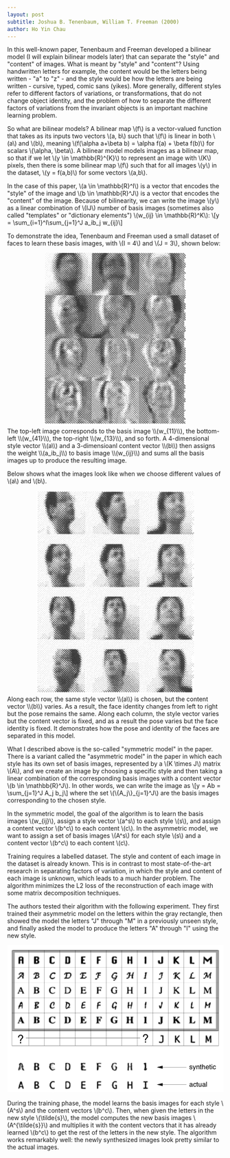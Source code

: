 ```yaml
---
layout: post
subtitle: Joshua B. Tenenbaum, William T. Freeman (2000)
author: Ho Yin Chau
---
```


In this well-known paper, Tenenbaum and Freeman developed a bilinear model (I will explain bilinear models later) that can separate the "style" and "content" of images. What is meant by "style" and "content"? Using handwritten letters for example, the content would be the letters being written - "a" to "z" - and the style would be how the letters are being written - cursive, typed, comic sans (yikes). More generally, different styles refer to different factors of variations, or transformations, that do not change object identity, and the problem of how to separate the different factors of variations from the invariant objects is an important machine learning problem.

So what are bilinear models? A bilinear map \\(f\\) is a vector-valued function that takes as its inputs two vectors \\(a, b\\) such that \\(f\\) is linear in both \\(a\\) and \\(b\\), meaning \\(f(\alpha a+\beta b) = \alpha f(a) + \beta f(b)\\) for scalars \\(\alpha, \beta\\). A bilinear model models images as a bilinear map, so that if we let \\(y \in \mathbb{R}^{K}\\) to represent an image with \\(K\\) pixels, then there is some bilinear map \\(f\\) such that for all images \\(y\\) in the dataset, \\(y = f(a,b)\\) for some vectors \\(a,b\\). 

In the case of this paper, \\(a \in \mathbb{R}^I\\) is a vector that encodes the "style" of the image and \\(b \in \mathbb{R}^J\\) is a vector that encodes the "content" of the image. Because of bilinearity, we can write the image \\(y\\) as a linear combination of \\(IJ\\) number of basis images (sometimes also called "templates" or "dictionary elements") \\(w_{ij} \in \mathbb{R}^K\\):
\\[y = \sum_{i=1}^I\sum_{j=1}^J a_ib_j w_{ij}\\]

To demonstrate the idea, Tenenbaum and Freeman used a small dataset of faces to learn these basis images, with \\(I = 4\\) and \\(J = 3\\), shown below:
<center>
<img src="/assets/images/face_basis_images.png" alt="drawing"/>
</center>
The top-left image corresponds to the basis image \\(w_{11}\\), the bottom-left \\(w_{41}\\), the top-right \\(w_{13}\\), and so forth. A 4-dimensional style vector \\(a\\) and a 3-dimensioanl content vector \\(b\\) then assigns the weight \\(a_ib_j\\) to basis image \\(w_{ij}\\) and sums all the basis images up to produce the resulting image.

Below shows what the images look like when we choose different values of \\(a\\) and \\(b\\).
<center>
<img src="/assets/images/face_reconstructions.png" alt="drawing"/>
</center>
Along each row, the same style vector \\(a\\) is chosen, but the content vector \\(b\\) varies. As a result, the face identity changes from left to right but the pose remains the same. Along each column, the style vector varies but the content vector is fixed, and as a result the pose varies but the face identity is fixed. It demonstrates how the pose and identity of the faces are separated in this model.

What I described above is the so-called "symmetric model" in the paper. There is a variant called the "asymmetric model" in the paper in which each style has its own set of basis images, represented by a \\(K \times J\\) matrix \\(A\\), and we create an image by choosing a specific style and then taking a linear combination of the corresponding basis images with a content vector \\(b \in \mathbb{R}^J\\). In other words, we can write the image as
\\[y = Ab = \sum_{j=1}^J A_j b_j\\]
where the set \\(\\{A_j\\}\_{j=1}^J\\) are the basis images corresponding to the chosen style.

In the symmetric model, the goal of the algorithm is to learn the basis images \\(w_{ij}\\), assign a style vector \\(a^s\\) to each style \\(s\\), and assign a content vector \\(b^c\\) to each content \\(c\\). In the asymmetric model, we want to assign a set of basis images \\(A^s\\) for each style \\(s\\) and a content vector \\(b^c\\) to each content \\(c\\).

Training requires a labelled dataset. The style and content of each image in the dataset is already known. This is in contrast to most state-of-the-art research in separating factors of variation, in which the style and content of each image is unknown, which leads to a much harder problem. The algorithm minimizes the L2 loss of the reconstruction of each image with some matrix decomposition techniques.

The authors tested their algorithm with the following experiment. They first trained their asymmetric model on the letters within the gray rectangle, then showed the model the letters "J" through "M" in a previously unseen style, and finally asked the model to produce the letters "A" through "I" using the new style.

<center>
<img src="/assets/images/letters.png" alt="drawing"/>
</center>

During the training phase, the model learns the basis images for each style \\(A^s\\) and the content vectors \\(b^c\\). Then, when given the letters in the new style \\(\tilde{s}\\), the model computes the new basis images \\(A^{\tilde{s}}\\) and multiplies it with the content vectors that it has already learned \\(b^c\\) to get the rest of the letters in the new style. The algorithm works remarkably well: the newly synthesized images look pretty similar to the actual images.